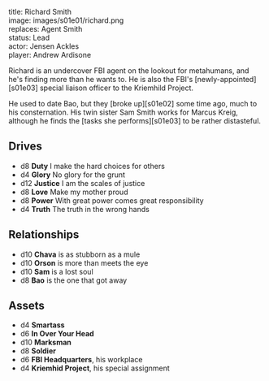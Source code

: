 title: Richard Smith  
image: images/s01e01/richard.png  
replaces: Agent Smith  
status: Lead  
actor: Jensen Ackles  
player: Andrew Ardisone  

Richard is an undercover FBI agent on the lookout for metahumans, and he's finding more than he wants to. He is also the FBI's [newly-appointed][s01e03] special liaison officer to the Kriemhild Project.

He used to date Bao, but they [broke up][s01e02] some time ago, much to his consternation. His twin sister Sam Smith works for Marcus Kreig, although he finds the [tasks she performs][s01e03] to be rather distasteful.

## Drives

* d8 **Duty** I make the hard choices for others
* d4 **Glory** No glory for the grunt
* d12 **Justice** I am the scales of justice
* d8 **Love** Make my mother proud
* d8 **Power** With great power comes great responsibility
* d4 **Truth** The truth in the wrong hands

## Relationships

* d10 **Chava** is as stubborn as a mule
* d10 **Orson** is more than meets the eye
* d10 **Sam** is a lost soul
* d8 **Bao** is the one that got away

## Assets

* d4 **Smartass**
* d6 **In Over Your Head**
* d10 **Marksman**
* d8 **Soldier**
* d6 **FBI Headquarters**, his workplace
* d4 **Kriemhid Project**, his special assignment
